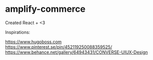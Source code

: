 # amplify-commerce
Created React + <3

Inspirations:

https://www.hugoboss.com
https://www.pinterest.se/pin/452119250088359525/
https://www.behance.net/gallery/64943431/CONVERSE-UIUX-Design
